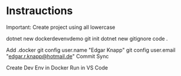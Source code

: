 # Instrauctions

Important: Create project using all lowercase

dotnet new dockerdevenvdemo
git init
dotnet new gitignore
code .

Add .docker
git config user.name "Edgar Knapp" 
git config user.email "edgar.r.knapp@hotmail.de"
Commit
Sync

Create Dev Env in Docker
Run in VS Code


